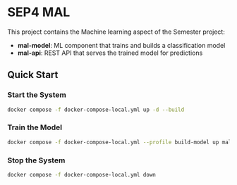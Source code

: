# SEP4 MAL 

This project contains the Machine learning aspect of the Semester project:

- **mal-model**: ML component that trains and builds a classification model
- **mal-api**: REST API that serves the trained model for predictions

## Quick Start

### Start the System

```sh
docker compose -f docker-compose-local.yml up -d --build
```

### Train the Model

```sh
docker compose -f docker-compose-local.yml --profile build-model up mal-model
```

### Stop the System

```sh
docker compose -f docker-compose-local.yml down
```
